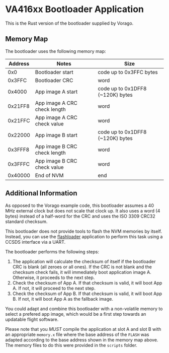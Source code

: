 VA416xx Bootloader Application
=======

This is the Rust version of the bootloader supplied by Vorago.

## Memory Map

The bootloader uses the following memory map:

| Address | Notes | Size |
| ------ | ---- |  ---- |
| 0x0 | Bootloader start | code up to 0x3FFC bytes |
| 0x3FFC | Bootloader CRC | word |
| 0x4000 | App image A start | code up to 0x1DFF8 (~120K) bytes |
| 0x21FF8 | App image A CRC check length | word |
| 0x21FFC | App image A CRC check value | word |
| 0x22000 | App image B start | code up to 0x1DFF8 (~120K) bytes |
| 0x3FFF8 | App image B CRC check length | word |
| 0x3FFFC | App image B CRC check value | word |
| 0x40000 | End of NVM | end  |

## Additional Information

As opposed to the Vorago example code, this bootloader assumes a 40 MHz external clock
but does not scale that clock up. It also uses a word (4 bytes) instead of a half-word for the CRC
and uses the ISO 3309 CRC32 standard checksum.

This bootloader does not provide tools to flash the NVM memories by itself. Instead, you can use
the [flashloader](https://egit.irs.uni-stuttgart.de/rust/va416xx-rs/src/branch/main/flashloader)
application to perform this task using a CCSDS interface via a UART.

The bootloader performs the following steps:

1. The application will calculate the checksum of itself if the bootloader CRC is blank (all zeroes
   or all ones). If the CRC is not blank and the checksum check fails, it will immediately boot
   application image A. Otherwise, it proceeds to the next step.
2. Check the checksum of App A. If that checksum is valid, it will boot App A. If not, it will
   proceed to the next step.
3. Check the checksum of App B. If that checksum is valid, it will boot App B. If not, it will
   boot App A as the fallback image.

You could adapt and combine this bootloader with a non-volatile memory to select a prefered app
image, which would be a first step towards an updatable flight software.

Please note that you *MUST* compile the application at slot A and slot B with an appropriate
`memory.x` file where the base address of the `FLASH` was adapted according to the base address
shown in the memory map above. The memory files to do this were provided in the `scripts` folder.
